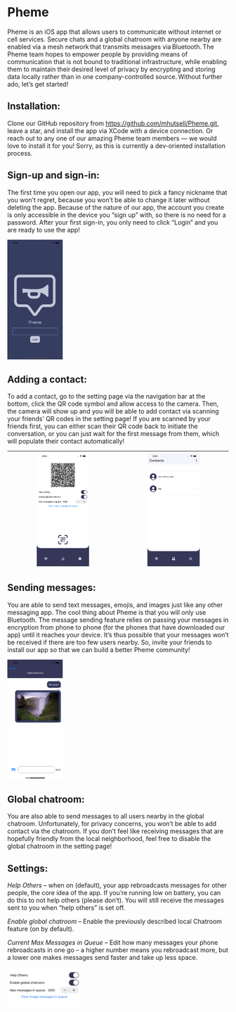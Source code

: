 # Pheme
Pheme is an iOS app that allows users to communicate without internet or cell services. Secure chats and a global chatroom with anyone nearby are enabled via a mesh network that transmits messages via Bluetooth. The Pheme team hopes to empower people by providing means of communication that is not bound to traditional infrastructure, while enabling them to maintain their desired level of privacy by encrypting and storing data locally rather than in one company-controlled source. Without further ado, let’s get started! 



## Installation:

Clone our GitHub repository from https://github.com/mhutsell/Pheme.git, leave a star, and install the app via XCode with a device connection. Or reach out to any one of our amazing Pheme team members — we would love to install it for you! Sorry, as this is currently a dev-oriented installation process. 



## Sign-up and sign-in:

The first time you open our app, you will need to pick a fancy nickname that you won’t regret, because you won’t be able to change it later without deleting the app. Because of the nature of our app, the account you create is only accessible in the device you “sign up” with, so there is no need for a password. After your first sign-in, you only need to click “Login” and you are ready to use the app! 

<img src="Images/Simulator Screen Shot - iPhone 12 Pro Max - 2021-12-04 at 18.52.05.png"  width=25% height=25%  />



## Adding a contact:

To add a contact, go to the setting page via the navigation bar at the bottom, click the QR code symbol and allow access to the camera. Then, the camera will show up and you will be able to add contact via scanning your friends’ QR codes in the setting page! If you are scanned by your friends first, you can either scan their QR code back to initiate the conversation, or you can just wait for the first message from them, which will populate their contact automatically! 



| <img src="Images/Simulator Screen Shot - iPhone 12 Pro Max - 2021-12-04 at 18.53.15.png" width=50% height=15% /> | <img src="Images/Simulator Screen Shot - iPhone 12 Pro Max - 2021-12-04 at 18.54.31.png" width=50% height=15% /> |
| ------------------------------------------------------------ | ------------------------------------------------------------ |







## Sending messages: 

You are able to send text messages, emojis, and images just like any other messaging app. The cool thing about Pheme is that you will only use Bluetooth. The message sending feature relies on passing your messages in encryption from phone to phone (for the phones that have downloaded our app) until it reaches your device. It’s thus possible that your messages won’t be received if there are too few users nearby. So, invite your friends to install our app so that we can build a better Pheme community! 

<img src="Images/Simulator Screen Shot - iPhone 12 Pro Max - 2021-12-04 at 19.04.23.png" width=25% height=25% />

## Global chatroom: 

 You are also able to send messages to all users nearby in the global chatroom. Unfortunately, for privacy concerns, you won’t be able to add contact via the chatroom. If you don’t feel like receiving messages that are hopefully friendly from the local neighborhood, feel free to disable the global chatroom in the setting page! 

 

## Settings:

*Help Others* – when on (default), your app rebroadcasts messages for other people, the core idea of the app. If you’re running low on battery, you can do this to not help others (please don’t). You will still receive the messages sent to you when “help others” is set off. 

*Enable global chatroom* – Enable the previously described local Chatroom feature (on by default). 

*Current Max Messages in Queue* – Edit how many messages your phone rebroadcasts in one go – a higher number means you rebroadcast more, but a lower one makes messages send faster and take up less space. 

<img src="Images/Screen Shot 2021-12-04 at 9.10.31 PM.png" width=33% height=33% />
